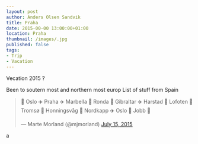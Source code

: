 ```yaml
---
layout: post
author: Anders Olsen Sandvik
title: Praha
date: 2015-00-00 13:00:00+01:00
location: Praha
thumbnail: /images/.jpg
published: false
tags:
- Trip
- Vacation
---
```

Vecation 2015 ?

Been to soutern most and northern most europ
List of stuff from Spain

<blockquote class="twitter-tweet" lang="en"><p lang="no" dir="ltr">🌴 Oslo ✈️ Praha ✈️ Marbella 🚗 Ronda 🚗 Gibraltar ✈️ Harstad 🚗 Lofoten 🚤 Tromsø 🚤 Honningsvåg 🚗 Nordkapp ✈️ Oslo 🚶 Jobb 🌴</p>&mdash; Marte Morland (@mjmorland) <a href="https://twitter.com/mjmorland/status/621254608258756608">July 15, 2015</a></blockquote>
<script async src="//platform.twitter.com/widgets.js" charset="utf-8"></script>a
